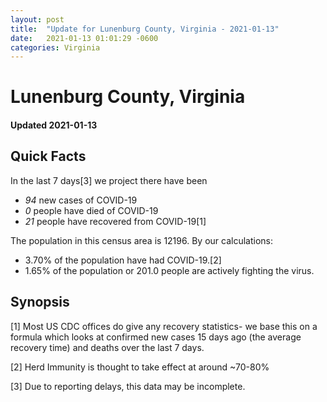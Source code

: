 ```yaml
---
layout: post
title:  "Update for Lunenburg County, Virginia - 2021-01-13"
date:   2021-01-13 01:01:29 -0600
categories: Virginia
---
```


# Lunenburg County, Virginia
#### Updated 2021-01-13

## Quick Facts

In the last 7 days[3] we project there have been
- *94* new cases of COVID-19
- *0* people have died of COVID-19
- *21* people have recovered from COVID-19[1]

The population in this census area is 12196. By our calculations:
- 3.70% of the population have had COVID-19.[2]
- 1.65% of the population or 201.0 people are actively fighting the virus.

## Synopsis




[1] Most US CDC offices do give any recovery statistics- we base this on a formula which looks at confirmed new cases
15 days ago (the average recovery time) and deaths over the last 7 days.

[2] Herd Immunity is thought to take effect at around ~70-80%

[3] Due to reporting delays, this data may be incomplete.
 
    